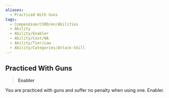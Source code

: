 ```yaml
---
aliases:
  - Practiced With Guns
tags:
  - Compendium/CSRD/en/Abilities
  - Ability
  - Ability/Enabler
  - Ability/Cost/NA
  - Ability/Tier/Low
  - Ability/Categories/Attack-Skill
---
```

  
    
## Practiced With Guns    
>**Enabler**  
    
You are practiced with guns and suffer no penalty when using one. Enabler.
